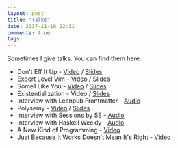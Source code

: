 ```yaml
---
layout: post
title: "Talks"
date: 2017-11-16 22:11
comments: true
tags:
---
```


Sometimes I give talks. You can find them here.

* Don't Eff It Up - [Video](https://www.youtube.com/watch?v=gUPuWHAt6SA) / [Slides](http://reasonablypolymorphic.com/dont-eff-it-up)
* Expert Level Vim - [Video](https://www.youtube.com/watch?v=Q-D5mtp2yIc) / [Slides](http://reasonablypolymorphic.com/expert-level-vim)
* Some1 Like You - [Video](https://www.youtube.com/watch?v=PNkoUv74JQU) / [Slides](http://reasonablypolymorphic.com/some1-like-you)
* Existentialization - Video / [Slides](http://reasonablypolymorphic.com/existentialization)
* Interview with Leanpub Frontmatter - [Audio](https://leanpub.com/podcasts/frontmatter/sandy-maguire-09-01-19)
* Polysemy - [Video](https://www.youtube.com/watch?v=-dHFOjcK6pA) / [Slides](https://reasonablypolymorphic.com/polysemy-talk)
* Interview with Sessions by SE - [Audio](https://www.listennotes.com/podcasts/sessions-by-se/from-silicon-valley-to-js_OlKGApLP/)
* Interview with Haskell Weekly - [Audio](https://haskellweekly.news/episode/39.html)
* A New Kind of Programming - [Video](https://www.youtube.com/watch?v=S0HvfXq3454)
* Just Because It Works Doesn't Mean It's Right - [Video](https://www.youtube.com/watch?v=is9ppI50Ak4)

